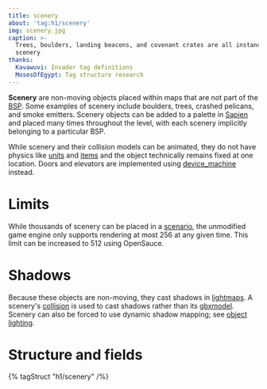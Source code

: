 ```yaml
---
title: scenery
about: 'tag:h1/scenery'
img: scenery.jpg
caption: >-
  Trees, boulders, landing beacons, and covenant crates are all instances of
  scenery
thanks:
  Kavawuvi: Invader tag definitions
  MosesOfEgypt: Tag structure research
---
```

**Scenery** are non-moving objects placed within maps that are not part of the [BSP](~scenario_structure_bsp). Some examples of scenery include boulders, trees, crashed pelicans, and smoke emitters. Scenery objects can be added to a palette in [Sapien](~) and placed many times throughout the level, with each scenery implicitly belonging to a particular BSP.

While scenery and their collision models can be animated, they do not have physics like [units](~unit) and [items](~item) and the object technically remains fixed at one location. Doors and elevators are implemented using [device_machine](~) instead.

# Limits
While thousands of scenery can be placed in a [scenario](~), the unmodified game engine only supports rendering at most 256 at any given time. This limit can be increased to 512 using OpenSauce.

# Shadows
Because these objects are non-moving, they cast shadows in [lightmaps](~scenario_structure_bsp). A scenery's [collision](~model_collision_geometry) is used to cast shadows rather than its [gbxmodel](~gbxmodel). Scenery can also be forced to use dynamic shadow mapping; see [object lighting](~object#shadows-and-lighting).

# Structure and fields

{% tagStruct "h1/scenery" /%}

